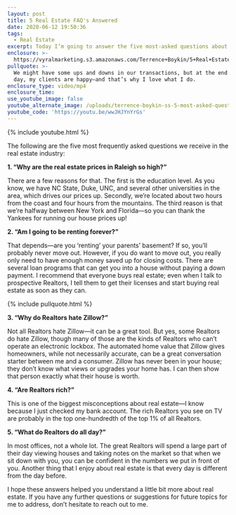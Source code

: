 ```yaml
---
layout: post
title: 5 Real Estate FAQ's Answered
date: 2020-06-12 19:50:36
tags:
  - Real Estate
excerpt: Today I’m going to answer the five most-asked questions about real estate.
enclosure: >-
  https://vyralmarketing.s3.amazonaws.com/Terrence+Boykin/5+Real+Estate+FAQ's+Answered.mp4
pullquote: >-
  We might have some ups and downs in our transactions, but at the end of the
  day, my clients are happy—and that’s why I love what I do.
enclosure_type: video/mp4
enclosure_time:
use_youtube_image: false
youtube_alternate_image: /uploads/terrence-boykin-ss-5-most-asked-questions-yt.jpg
youtube_code: 'https://youtu.be/wwJHJYnYrGs'
---
```


{% include youtube.html %}

The following are the five most frequently asked questions we receive in the real estate industry:

**1\. “Why are the real estate prices in Raleigh so high?”**

There are a few reasons for that. The first is the education level. As you know, we have NC State, Duke, UNC, and several other universities in the area, which drives our prices up. Secondly, we’re located about two hours from the coast and four hours from the mountains. The third reason is that we’re halfway between New York and Florida—so you can thank the Yankees for running our house prices up\!

**2\. “Am I going to be renting forever?”**

That depends—are you ‘renting’ your parents’ basement? If so, you’ll probably never move out. However, if you do want to move out, you really only need to have enough money saved up for closing costs. There are several loan programs that can get you into a house without paying a down payment. I recommend that everyone buys real estate; even when I talk to prospective Realtors, I tell them to get their licenses and start buying real estate as soon as they can.

{% include pullquote.html %}

**3\. “Why do Realtors hate Zillow?”**

Not all Realtors hate Zillow—it can be a great tool. But yes, some Realtors do hate Zillow, though many of those are the kinds of Realtors who can’t operate an electronic lockbox. The automated home value that Zillow gives homeowners, while not necessarily accurate, can be a great conversation starter between me and a consumer. Zillow has never been in your house; they don’t know what views or upgrades your home has. I can then show that person exactly what their house is worth.

**4\. “Are Realtors rich?”**

This is one of the biggest misconceptions about real estate—I know because I just checked my bank account. The rich Realtors you see on TV are probably in the top one-hundredth of the top 1% of all Realtors.

**5\. “What do Realtors do all day?”**

In most offices, not a whole lot. The great Realtors will spend a large part of their day viewing houses and taking notes on the market so that when we sit down with you, you can be confident in the numbers we put in front of you. Another thing that I enjoy about real estate is that every day is different from the day before.&nbsp;

I hope these answers helped you understand a little bit more about real estate. If you have any further questions or suggestions for future topics for me to address, don’t hesitate to reach out to me.&nbsp;